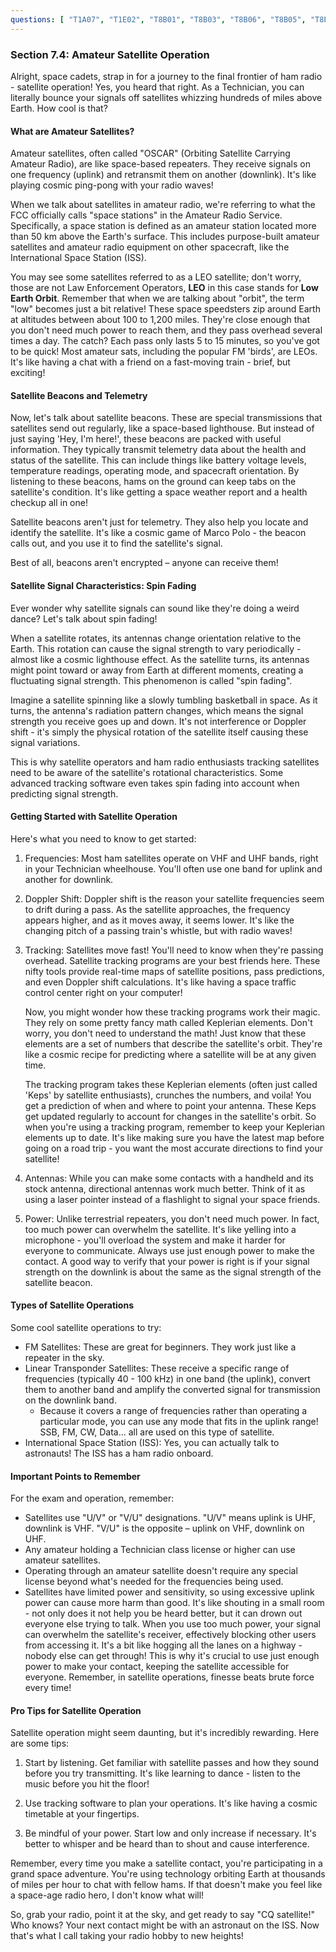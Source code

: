 ```yaml
---
questions: [ "T1A07", "T1E02", "T8B01", "T8B03", "T8B06", "T8B05", "T8B04", "T8B09", "T8B11", "T1B02", "T8B02", "T8B07", "T8B08", "T8B10", "T8B12" ]
---
```


### Section 7.4: Amateur Satellite Operation

Alright, space cadets, strap in for a journey to the final frontier of ham radio - satellite operation! Yes, you heard that right. As a Technician, you can literally bounce your signals off satellites whizzing hundreds of miles above Earth. How cool is that?

#### What are Amateur Satellites?

Amateur satellites, often called "OSCAR" (Orbiting Satellite Carrying Amateur Radio), are like space-based repeaters. They receive signals on one frequency (uplink) and retransmit them on another (downlink). It's like playing cosmic ping-pong with your radio waves!

When we talk about satellites in amateur radio, we're referring to what the FCC officially calls "space stations" in the Amateur Radio Service. Specifically, a space station is defined as an amateur station located more than 50 km above the Earth's surface. This includes purpose-built amateur satellites and amateur radio equipment on other spacecraft, like the International Space Station (ISS).

You may see some satellites referred to as a LEO satellite; don't worry, those are not Law Enforcement Operators, **LEO** in this case stands for **Low Earth Orbit**. Remember that when we are talking about "orbit", the term "low" becomes just a bit relative! These space speedsters zip around Earth at altitudes between about 100 to 1,200 miles. They're close enough that you don't need much power to reach them, and they pass overhead several times a day. The catch? Each pass only lasts 5 to 15 minutes, so you've got to be quick! Most amateur sats, including the popular FM 'birds', are LEOs. It's like having a chat with a friend on a fast-moving train - brief, but exciting!

#### Satellite Beacons and Telemetry

Now, let's talk about satellite beacons. These are special transmissions that satellites send out regularly, like a space-based lighthouse. But instead of just saying 'Hey, I'm here!', these beacons are packed with useful information. They typically transmit telemetry data about the health and status of the satellite. This can include things like battery voltage levels, temperature readings, operating mode, and spacecraft orientation. By listening to these beacons, hams on the ground can keep tabs on the satellite's condition. It's like getting a space weather report and a health checkup all in one!

Satellite beacons aren't just for telemetry. They also help you locate and identify the satellite. It's like a cosmic game of Marco Polo - the beacon calls out, and you use it to find the satellite's signal.

Best of all, beacons aren't encrypted – anyone can receive them!

#### Satellite Signal Characteristics: Spin Fading

Ever wonder why satellite signals can sound like they're doing a weird dance? Let's talk about spin fading! 

When a satellite rotates, its antennas change orientation relative to the Earth. This rotation can cause the signal strength to vary periodically - almost like a cosmic lighthouse effect. As the satellite turns, its antennas might point toward or away from Earth at different moments, creating a fluctuating signal strength. This phenomenon is called "spin fading".

Imagine a satellite spinning like a slowly tumbling basketball in space. As it turns, the antenna's radiation pattern changes, which means the signal strength you receive goes up and down. It's not interference or Doppler shift - it's simply the physical rotation of the satellite itself causing these signal variations.

This is why satellite operators and ham radio enthusiasts tracking satellites need to be aware of the satellite's rotational characteristics. Some advanced tracking software even takes spin fading into account when predicting signal strength.

#### Getting Started with Satellite Operation

Here's what you need to know to get started:

1. Frequencies: Most ham satellites operate on VHF and UHF bands, right in your Technician wheelhouse. You'll often use one band for uplink and another for downlink.

2. Doppler Shift: Doppler shift is the reason your satellite frequencies seem to drift during a pass. As the satellite approaches, the frequency appears higher, and as it moves away, it seems lower. It's like the changing pitch of a passing train's whistle, but with radio waves!

3. Tracking: Satellites move fast! You'll need to know when they're passing overhead. Satellite tracking programs are your best friends here. These nifty tools provide real-time maps of satellite positions, pass predictions, and even Doppler shift calculations. It's like having a space traffic control center right on your computer!
  
    Now, you might wonder how these tracking programs work their magic. They rely on some pretty fancy math called Keplerian elements. Don't worry, you don't need to understand the math! Just know that these elements are a set of numbers that describe the satellite's orbit. They're like a cosmic recipe for predicting where a satellite will be at any given time.
    
    The tracking program takes these Keplerian elements (often just called 'Keps' by satellite enthusiasts), crunches the numbers, and voila! You get a prediction of when and where to point your antenna. These Keps get updated regularly to account for changes in the satellite's orbit. So when you're using a tracking program, remember to keep your Keplerian elements up to date. It's like making sure you have the latest map before going on a road trip - you want the most accurate directions to find your satellite!

4. Antennas: While you can make some contacts with a handheld and its stock antenna, directional antennas work much better. Think of it as using a laser pointer instead of a flashlight to signal your space friends.

5. Power: Unlike terrestrial repeaters, you don't need much power. In fact, too much power can overwhelm the satellite. It's like yelling into a microphone - you'll overload the system and make it harder for everyone to communicate. Always use just enough power to make the contact. A good way to verify that your power is right is if your signal strength on the downlink is about the same as the signal strength of the satellite beacon.

#### Types of Satellite Operations

Some cool satellite operations to try:

- FM Satellites: These are great for beginners. They work just like a repeater in the sky.
- Linear Transponder Satellites: These receive a specific range of frequencies (typically 40 - 100 kHz) in one band (the uplink), convert them to another band and amplify the converted signal for transmission on the downlink band. 
  * Because it covers a range of frequencies rather than operating a particular mode, you can use any mode that fits in the uplink range! SSB, FM, CW, Data... all are used on this type of satellite.
- International Space Station (ISS): Yes, you can actually talk to astronauts! The ISS has a ham radio onboard.



#### Important Points to Remember

For the exam and operation, remember:

- Satellites use "U/V" or "V/U" designations. "U/V" means uplink is UHF, downlink is VHF. "V/U" is the opposite – uplink on VHF, downlink on UHF.
- Any amateur holding a Technician class license or higher can use amateur satellites.
- Operating through an amateur satellite doesn't require any special license beyond what's needed for the frequencies being used.
- Satellites have limited power and sensitivity, so using excessive uplink power can cause more harm than good. It's like shouting in a small room - not only does it not help you be heard better, but it can drown out everyone else trying to talk. When you use too much power, your signal can overwhelm the satellite's receiver, effectively blocking other users from accessing it. It's a bit like hogging all the lanes on a highway - nobody else can get through! This is why it's crucial to use just enough power to make your contact, keeping the satellite accessible for everyone. Remember, in satellite operations, finesse beats brute force every time!

#### Pro Tips for Satellite Operation

Satellite operation might seem daunting, but it's incredibly rewarding. Here are some tips:

1. Start by listening. Get familiar with satellite passes and how they sound before you try transmitting. It's like learning to dance - listen to the music before you hit the floor!

2. Use tracking software to plan your operations. It's like having a cosmic timetable at your fingertips.

3. Be mindful of your power. Start low and only increase if necessary. It's better to whisper and be heard than to shout and cause interference. 

Remember, every time you make a satellite contact, you're participating in a grand space adventure. You're using technology orbiting Earth at thousands of miles per hour to chat with fellow hams. If that doesn't make you feel like a space-age radio hero, I don't know what will!

So, grab your radio, point it at the sky, and get ready to say "CQ satellite!" Who knows? Your next contact might be with an astronaut on the ISS. Now that's what I call taking your radio hobby to new heights!